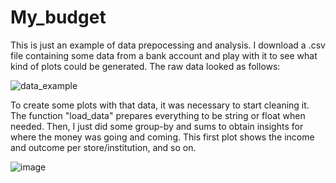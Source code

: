 # My_budget
This is just an example of data prepocessing and analysis. I download a .csv file containing some data from a bank account and 
play with it to see what kind of plots could be generated. The raw data looked as follows:


![data_example](https://user-images.githubusercontent.com/74617092/151862114-da3deccd-8b7a-4c5b-8a3f-84f16bb71264.PNG)


To create some plots with that data, it was necessary to start cleaning it. The function "load_data" prepares everything to be string or float when needed. Then, I just did some group-by and sums to obtain insights for where the money was going and coming. This first plot shows the income and outcome per store/institution, and so on.

![image](https://user-images.githubusercontent.com/74617092/151865659-78840738-5c1f-46ff-a997-5e0e1cf0f280.png)
